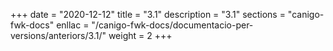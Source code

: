 +++
date        = "2020-12-12"
title       = "3.1"
description = "3.1"
sections    = "canigo-fwk-docs"
enllac		= "/canigo-fwk-docs/documentacio-per-versions/anteriors/3.1/"
weight		= 2
+++
